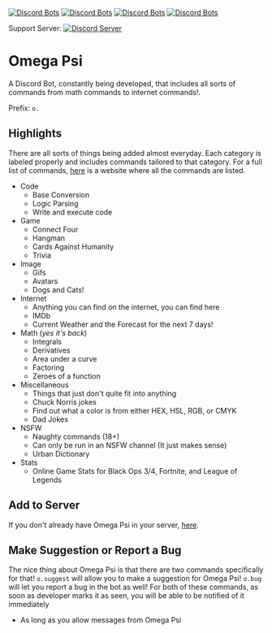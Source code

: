 [![Discord Bots](https://discordbots.org/api/widget/owner/535587516816949248.svg)](https://discordbots.org/bot/535587516816949248)
[![Discord Bots](https://discordbots.org/api/widget/status/535587516816949248.svg)](https://discordbots.org/bot/535587516816949248)
[![Discord Bots](https://discordbots.org/api/widget/servers/535587516816949248.svg)](https://discordbots.org/bot/535587516816949248)
[![Discord Bots](https://discordbots.org/api/widget/lib/535587516816949248.svg)](https://discordbots.org/bot/535587516816949248)

Support Server: [![Discord Server](https://img.shields.io/discord/521185038969208850.svg)](https://discord.gg/W8yVrHt)

# Omega Psi
A Discord Bot, constantly being developed, that includes all sorts of commands from math commands to internet commands!.

Prefix: `o.`

## Highlights
There are all sorts of things being added almost everyday.
Each category is labeled properly and includes commands tailored to that category.
For a full list of commands, [here](https://omegapsi.fellowhashbrown.com) is a website where all the commands are listed.
  * Code
    * Base Conversion
    * Logic Parsing
    * Write and execute code
  * Game
    * Connect Four
    * Hangman
    * Cards Against Humanity
    * Trivia
  * Image
    * Gifs
    * Avatars
    * Dogs and Cats!
  * Internet
    * Anything you can find on the internet, you can find here
    * IMDb
    * Current Weather and the Forecast for the next 7 days!
  * Math (*yes it's back*)
    * Integrals
    * Derivatives
    * Area under a curve
    * Factoring
    * Zeroes of a function
  * Miscellaneous
    * Things that just don't quite fit into anything
    * Chuck Norris jokes
    * Find out what a color is from either HEX, HSL, RGB, or CMYK
    * Dad Jokes
  * NSFW
    * Naughty commands (18+)
    * Can only be run in an NSFW channel (It just makes sense)
    * Urban Dictionary
  * Stats
    * Online Game Stats for Black Ops 3/4, Fortnite, and League of Legends

## Add to Server
If you don't already have Omega Psi in your server, [here](https://discordapp.com/oauth2/authorize?client_id=535587516816949248&scope=bot&permissions=519232).

## Make Suggestion or Report a Bug
The nice thing about Omega Psi is that there are two commands specifically for that!
`o.suggest` will allow you to make a suggestion for Omega Psi!
`o.bug` will let you report a bug in the bot as well!
For both of these commands, as soon as developer marks it as seen, you will be able to be notified of it immediately
 * As long as you allow messages from Omega Psi
